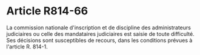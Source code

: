 # Article R814-66

La commission nationale d'inscription et de discipline des administrateurs judiciaires ou celle des mandataires judiciaires est saisie de toute difficulté. Ses décisions sont susceptibles de recours, dans les conditions prévues à l'article R. 814-1.
